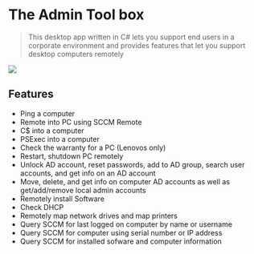 # The Admin Tool box

> This desktop app written in C# lets you support end users in a corporate environment and provides features that let you support desktop computers remotely

<img src="https://tylerjdev.sfo2.digitaloceanspaces.com/admin_toolbox_main_screen.png">

## Features
- Ping a computer
- Remote into PC using SCCM Remote
- C$ into a computer
- PSExec into a computer
- Check the warranty for a PC (Lenovos only)
- Restart, shutdown PC remotely
- Unlock AD account, reset passwords, add to AD group, search user accounts, and get info on an AD account
- Move, delete, and get info on computer AD accounts as well as get/add/remove local admin accounts
- Remotely install Software
- Check DHCP
- Remotely map network drives and map printers
- Query SCCM for last logged on computer by name or username
- Query SCCM for computer using serial number or IP address
- Query SCCM for installed sofware and computer information
